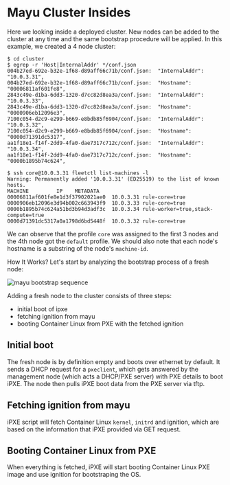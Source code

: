 # Mayu Cluster Insides

Here we looking inside a deployed cluster. New nodes can be added to the
cluster at any time and the same bootstrap procedure will be applied. In this
example, we created a 4 node cluster:

```nohighlight
$ cd cluster
$ egrep -r 'Host|InternalAddr' */conf.json
004b27ed-692e-b32e-1f68-d89aff66c71b/conf.json:  "InternalAddr": "10.0.3.31",
004b27ed-692e-b32e-1f68-d89aff66c71b/conf.json:  "Hostname": "00006811af601fe8",
2843c49e-d1ba-6dd3-1320-d7cc82d8ea3a/conf.json:  "InternalAddr": "10.0.3.33",
2843c49e-d1ba-6dd3-1320-d7cc82d8ea3a/conf.json:  "Hostname": "0000906eb12096e3",
7100c054-d2c9-e299-b669-e8bdb85f6904/conf.json:  "InternalAddr": "10.0.3.32",
7100c054-d2c9-e299-b669-e8bdb85f6904/conf.json:  "Hostname": "0000d71391dc5317",
aa1f18e1-f14f-2dd9-4fa0-dae7317c712c/conf.json:  "InternalAddr": "10.0.3.34",
aa1f18e1-f14f-2dd9-4fa0-dae7317c712c/conf.json:  "Hostname": "0000b1895b74c624",
```

```nohighlight
$ ssh core@10.0.3.31 fleetctl list-machines -l
Warning: Permanently added '10.0.3.31' (ED25519) to the list of known hosts.
MACHINE         IP    METADATA
00006811af601fe8e1d3f37902021ae0  10.0.3.31 rule-core=true
0000906eb12096e3d94b002c663943f9  10.0.3.33 rule-core=true
0000b1895b74c624a51bd3b94d3adf3c  10.0.3.34 rule-worker=true,stack-compute=true
0000d71391dc5317a0a1798d6bd5448f  10.0.3.32 rule-core=true
```

We can observe that the profile `core` was assigned to the first 3 nodes and
the 4th node got the `default` profile. We should also note that each node's
hostname is a substring of the node's `machine-id`.

How It Works? Let's start by analyzing the bootstrap process of a fresh node:

![mayu bootstrap sequence](image/bootstrap.png)

Adding a fresh node to the cluster consists of three steps:

* initial boot of ipxe
* fetching ignition from mayu
* booting Container Linux from PXE with the fetched ignition

## Initial boot
The fresh node is by definition empty and boots over ethernet by default. It
sends a DHCP request for a `pxeclient`, which gets answered by the management
node (which acts a DHCP/PXE server) with PXE details to boot iPXE. The node
then pulls iPXE boot data from the PXE server via tftp. 

## Fetching ignition from mayu
iPXE script will fetch Container Linux `kernel`, `initrd` and ignition, which are based on the information that iPXE provided via GET request. 

## Booting Container Linux from PXE
When everything is fetched, iPXE will start booting Container Linux PXE image and use ignition for bootstraping the OS.

